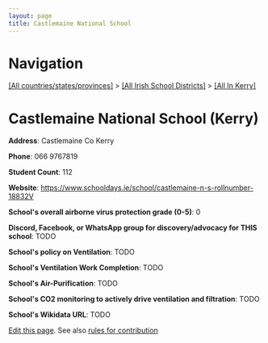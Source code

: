 ```yaml
---
layout: page
title: Castlemaine National School
---
```

# Navigation

[[All countries/states/provinces]](../../..) > [[All Irish School Districts]](../..) > [[All In Kerry]](..)

# Castlemaine National School (Kerry)

**Address**: Castlemaine Co Kerry

**Phone**: 066 9767819

**Student Count**: 112

**Website**: <https://www.schooldays.ie/school/castlemaine-n-s-rollnumber-18832V>

**School's overall airborne virus protection grade (0-5)**: 0

**Discord, Facebook, or WhatsApp group for discovery/advocacy for THIS school**: TODO

**School's policy on Ventilation**: TODO

**School's Ventilation Work Completion**: TODO

**School's Air-Purification**: TODO

**School's CO2 monitoring to actively drive ventilation and filtration**: TODO

**School's Wikidata URL**: TODO


[Edit this page](https://github.com/ventilate-schools/Ireland/edit/main/./Kerry/Castlemaine_National_School.md). See also [rules for contribution](../../../contribution-rules/)